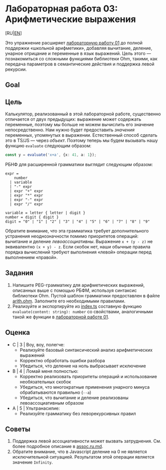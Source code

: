 # Лабораторная работа 03: Арифметические выражения

[RU|[EN](./)]

Это упражнение расширяет [лабораторную работу 01](../lab01/README.ru.md) до полной поддержки «школьной арифметики», добавляя вычитание, деление, унарное отрицание и переменные в язык выражений. Цель этого — познакомиться со сложными функциями библиотеки Ohm, такими, как передача параметров в семантические действия и поддержка левой рекурсии.

## Goal

## Цель

Калькулятор, реализованный в этой лабораторной работе, существенно отличается от двух предыдущих: выражение может содержать переменные, поэтому мы больше не можем вычислить его значение непосредственно. Нам нужно будет предоставить *значения* переменных, упомянутых в выражении.
Естественный способ сделать это в TS/JS — через *объект*. Поэтому теперь мы будем вызывать нашу функцию `evaluate` следующим образом:

```typescript
const y = evaluate('x+a', {x: 41, a: 1});
```

РБНФ для расширенной грамматики выглядит следующим образом:

```EBNF
expr = 
    number
  | variable
  | "-" expr
  | expr "+" expr 
  | expr "*" expr
  | expr "-" expr
  | expr "/" expr

variable = letter { letter | digit }
number = digit { digit }
digit = "0" | "1" | "2" | "3" | "4" | "5" | "6" | "7" | "8" | "9"
```

Обратите внимание, что эта грамматика требует дополнительного устранения неоднозначности помимо приоритетов операций: вычитание и деление *левоассоциативны*.
Выражение `x + (y - z)` не эквивалентно `(x + y) - z`. Если скобок нет, наши обычные правила порядка вычислений требуют выполнения «левой» операции перед выполнением «правой».

## Задания

1. Напишите PEG-грамматику для арифметических выражений, описанных выше с помощью РБФМ, используя синтаксис библиотеки Ohm.
Пустой шаблон грамматики предоставлен в файле [arith.ohm](src/arith.ohm). Заполните его необходимыми правилами.
2. Реализуйте и экспортируйте из [index.ts](src/index.ts) составную функцию `evaluate(content: string): number`  со свойствами, аналогичными такой же функции в [лабораторной работе 01](../lab01/README.ru.md).

## Оценка

- C | 3 | Воу, воу, полегче:
  - Реализуйте базовый синтаксический анализ арифметических выражений
  - Корректно обработать ошибки разбора
  - Убедиться, что деление на ноль выбрасывает исключение
- B | 4 | Ломай меня полностью:
  - Корректно реализовать приоритеты операций и использование необязательных скобок
  - Убедиться, что многократные применения унарного минуса обрабатываются правильно (`--a`)
  - Убедиться, что вычитание и деление реализованы левоассоциативным образом
- A | 5 | Ультранасилие:
  - Реализуйте грамматику без леворекурсивных правил

## Советы

1. Поддержка левой ассоциативности может вызвать затруднения. См. более подробное описание в [assoc.ru.md](assoc.ru.md).
2. Обратите внимание, что в Javascript деление на 0 не является исключительной ситуацией. Результатом этой операции является значение `Infinity`.
